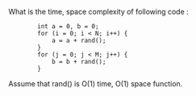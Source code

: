 <div class="markdown-content" id="problem-content">
<p>What is the time, space complexity of following code :</p>
<div class="language-cpp highlighter-rouge"><pre class="highlight"><code>        <span class="kt">int</span> <span class="n">a</span> <span class="o">=</span> <span class="mi">0</span><span class="p">,</span> <span class="n">b</span> <span class="o">=</span> <span class="mi">0</span><span class="p">;</span>    
        <span class="k">for</span> <span class="p">(</span><span class="n">i</span> <span class="o">=</span> <span class="mi">0</span><span class="p">;</span> <span class="n">i</span> <span class="o">&lt;</span> <span class="n">N</span><span class="p">;</span> <span class="n">i</span><span class="o">++</span><span class="p">)</span> <span class="p">{</span>
            <span class="n">a</span> <span class="o">=</span> <span class="n">a</span> <span class="o">+</span> <span class="n">rand</span><span class="p">();</span>  
        <span class="p">}</span>
        <span class="k">for</span> <span class="p">(</span><span class="n">j</span> <span class="o">=</span> <span class="mi">0</span><span class="p">;</span> <span class="n">j</span> <span class="o">&lt;</span> <span class="n">M</span><span class="p">;</span> <span class="n">j</span><span class="o">++</span><span class="p">)</span> <span class="p">{</span>
            <span class="n">b</span> <span class="o">=</span> <span class="n">b</span> <span class="o">+</span> <span class="n">rand</span><span class="p">();</span>
        <span class="p">}</span>
</code></pre>
</div>
<p>Assume that rand() is O(1) time, O(1) space function.</p>
</div>